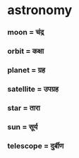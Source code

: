 # astronomy

### moon = चंद्र

### orbit = कक्षा

### planet = ग्रह

### satellite = उपग्रह

### star = तारा

### sun = सूर्य

### telescope = दुर्बीण

